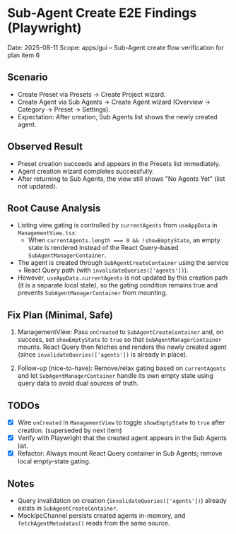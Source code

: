 # Sub-Agent Create E2E Findings (Playwright)

Date: 2025-08-11
Scope: apps/gui – Sub-Agent create flow verification for plan item 6

## Scenario

- Create Preset via Presets → Create Project wizard.
- Create Agent via Sub Agents → Create Agent wizard (Overview → Category → Preset → Settings).
- Expectation: After creation, Sub Agents list shows the newly created agent.

## Observed Result

- Preset creation succeeds and appears in the Presets list immediately.
- Agent creation wizard completes successfully.
- After returning to Sub Agents, the view still shows "No Agents Yet" (list not updated).

## Root Cause Analysis

- Listing view gating is controlled by `currentAgents` from `useAppData` in `ManagementView.tsx`:
  - When `currentAgents.length === 0 && !showEmptyState`, an empty state is rendered instead of the React Query–based `SubAgentManagerContainer`.
- The agent is created through `SubAgentCreateContainer` using the service + React Query path (with `invalidateQueries(['agents'])`).
- However, `useAppData.currentAgents` is not updated by this creation path (it is a separate local state), so the gating condition remains true and prevents `SubAgentManagerContainer` from mounting.

## Fix Plan (Minimal, Safe)

1. ManagementView: Pass `onCreated` to `SubAgentCreateContainer` and, on success, set `showEmptyState` to `true` so that `SubAgentManagerContainer` mounts. React Query then fetches and renders the newly created agent (since `invalidateQueries(['agents'])` is already in place).

2. Follow-up (nice-to-have): Remove/relax gating based on `currentAgents` and let `SubAgentManagerContainer` handle its own empty state using query data to avoid dual sources of truth.

## TODOs

- [x] Wire `onCreated` in `ManagementView` to toggle `showEmptyState` to `true` after creation. (superseded by next item)
- [x] Verify with Playwright that the created agent appears in the Sub Agents list.
- [x] Refactor: Always mount React Query container in Sub Agents; remove local empty-state gating.

## Notes

- Query invalidation on creation (`invalidateQueries(['agents'])`) already exists in `SubAgentCreateContainer`.
- MockIpcChannel persists created agents in-memory, and `fetchAgentMetadatas()` reads from the same source.
